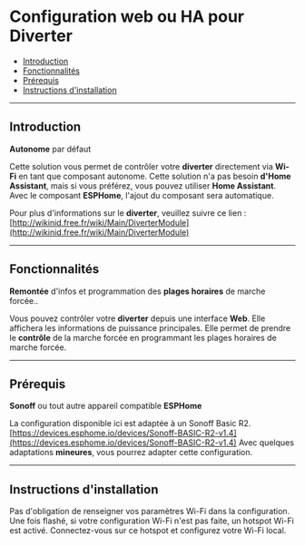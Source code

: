 # Configuration web ou **HA** pour **Diverter**

- [Introduction](#Introduction)
- [Fonctionnalités](#Fonctionnalités)
- [Prérequis](#Prérequis)
- [Instructions d'installation](#Instructions-d'installation)

---

## Introduction
**Autonome** par défaut

Cette solution vous permet de contrôler votre **diverter** directement via **Wi-Fi** en tant que composant autonome. Cette solution n'a pas besoin **d'Home Assistant**, mais si vous préférez, vous pouvez utiliser **Home Assistant**. Avec le composant **ESPHome**, l'ajout du composant sera automatique.

Pour plus d'informations sur le **diverter**, veuillez suivre ce lien : [http://wikinid.free.fr/wiki/Main/DiverterModule](http://wikinid.free.fr/wiki/Main/DiverterModule)

---

## Fonctionnalités
**Remontée** d'infos et programmation des **plages horaires** de marche forcée..

Vous pouvez contrôler votre **diverter** depuis une interface **Web**. Elle affichera les informations de puissance principales. Elle permet de prendre le **contrôle** de la marche forcée en programmant les plages horaires de marche forcée.

---

## Prérequis
**Sonoff** ou tout autre appareil compatible **ESPHome**

La configuration disponible ici est adaptée à un Sonoff Basic R2. [https://devices.esphome.io/devices/Sonoff-BASIC-R2-v1.4](https://devices.esphome.io/devices/Sonoff-BASIC-R2-v1.4)
Avec quelques adaptations **mineures**, vous pourrez adapter cette configuration.

---

## Instructions d'installation

Pas d'obligation de renseigner vos paramètres Wi-Fi dans la configuration.
Une fois flashé, si votre configuration Wi-Fi n'est pas faite, un hotspot Wi-Fi est activé. Connectez-vous sur ce hotspot et configurez votre Wi-Fi local.
